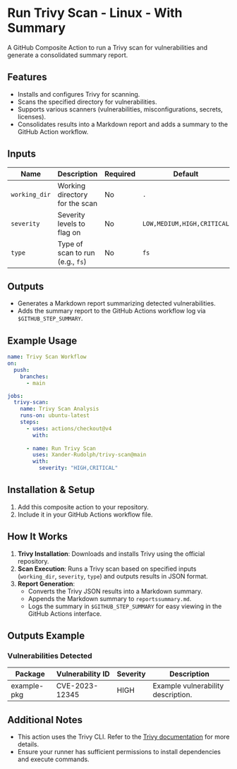 # Run Trivy Scan - Linux - With Summary

A GitHub Composite Action to run a Trivy scan for vulnerabilities and generate a consolidated summary report.  

## Features

- Installs and configures Trivy for scanning.
- Scans the specified directory for vulnerabilities.
- Supports various scanners (vulnerabilities, misconfigurations, secrets, licenses).
- Consolidates results into a Markdown report and adds a summary to the GitHub Action workflow.

## Inputs

| Name         | Description                                | Required | Default                      |
|--------------|--------------------------------------------|----------|------------------------------|
| `working_dir`| Working directory for the scan             | No       | `.`                          |
| `severity`   | Severity levels to flag on                | No       | `LOW,MEDIUM,HIGH,CRITICAL`   |
| `type`       | Type of scan to run (e.g., `fs`)          | No       | `fs`                         |

## Outputs

- Generates a Markdown report summarizing detected vulnerabilities.
- Adds the summary report to the GitHub Actions workflow log via `$GITHUB_STEP_SUMMARY`.

## Example Usage

```yaml
name: Trivy Scan Workflow
on:
  push:
    branches:
      - main

jobs:
  trivy-scan:
    name: Trivy Scan Analysis
    runs-on: ubuntu-latest
    steps:
      - uses: actions/checkout@v4
        with:
          
      - name: Run Trivy Scan
        uses: Xander-Rudolph/trivy-scan@main
        with:
          severity: "HIGH,CRITICAL"
```

## Installation & Setup

1. Add this composite action to your repository.
2. Include it in your GitHub Actions workflow file.

## How It Works

1. **Trivy Installation**: Downloads and installs Trivy using the official repository.
2. **Scan Execution**: Runs a Trivy scan based on specified inputs (`working_dir`, `severity`, `type`) and outputs results in JSON format.
3. **Report Generation**:
   - Converts the Trivy JSON results into a Markdown summary.
   - Appends the Markdown summary to `reportssummary.md`.
   - Logs the summary in `$GITHUB_STEP_SUMMARY` for easy viewing in the GitHub Actions interface.

## Outputs Example

### Vulnerabilities Detected

| Package   | Vulnerability ID       | Severity  | Description         |
|-----------|-------------------------|-----------|---------------------|
| example-pkg | CVE-2023-12345         | HIGH      | Example vulnerability description. |

## Additional Notes

- This action uses the Trivy CLI. Refer to the [Trivy documentation](https://trivy.dev) for more details.
- Ensure your runner has sufficient permissions to install dependencies and execute commands.
